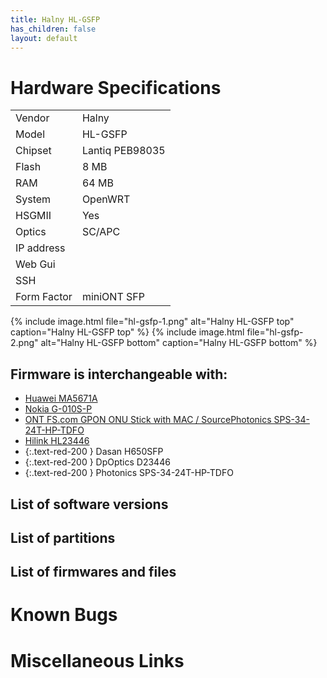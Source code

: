 ```yaml
---
title: Halny HL-GSFP
has_children: false
layout: default
---
```


# Hardware Specifications

|             |                 |
| ----------- | --------------- |
| Vendor      | Halny           |
| Model       | HL-GSFP         |
| Chipset     | Lantiq PEB98035 |
| Flash       | 8 MB            |
| RAM         | 64 MB           |
| System      | OpenWRT         |
| HSGMII      | Yes             |
| Optics      | SC/APC          |
| IP address  |                 |
| Web Gui     |                 |
| SSH         |                 |
| Form Factor | miniONT SFP     |

{% include image.html file="hl-gsfp-1.png"  alt="Halny HL-GSFP top" caption="Halny HL-GSFP top" %}
{% include image.html file="hl-gsfp-2.png"  alt="Halny HL-GSFP bottom" caption="Halny HL-GSFP bottom" %}

## Firmware is interchangeable with:

- [Huawei MA5671A](/ont-huawei-ma5671a)
- [Nokia G-010S-P](/ont-nokia-g-010s-p)
- [ONT FS.com GPON ONU Stick with MAC / SourcePhotonics SPS-34-24T-HP-TDFO](/ont-SourcePhotonics-SPS-34-24T-HP-TDFO)
- [Hilink HL23446](/ont-Hilink-HL23446)
- {:.text-red-200 } Dasan H650SFP 
- {:.text-red-200 } DpOptics D23446    
- {:.text-red-200 } Photonics SPS-34-24T-HP-TDFO

## List of software versions
## List of partitions
## List of firmwares and files
# Known Bugs
# Miscellaneous Links